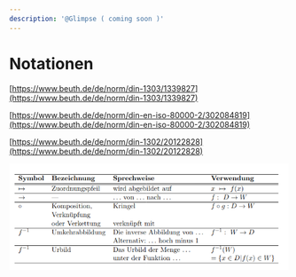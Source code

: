 ```yaml
---
description: '@Glimpse ( coming soon )'
---
```


# Notationen

[https://www.beuth.de/de/norm/din-1303/1339827](https://www.beuth.de/de/norm/din-1303/1339827)

[https://www.beuth.de/de/norm/din-en-iso-80000-2/302084819](https://www.beuth.de/de/norm/din-en-iso-80000-2/302084819)

[https://www.beuth.de/de/norm/din-1302/20122828](https://www.beuth.de/de/norm/din-1302/20122828)

![](<../../.gitbook/assets/grafik (16).png>)
